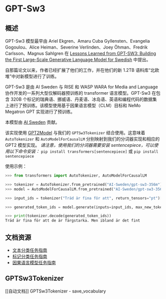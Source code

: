 <!--
版权 2022 年 HuggingFace 团队。保留所有权利。

根据 Apache 许可证 2.0 版（"许可证"）获得许可；你可能不会使用此文件，除非符合许可证的规定。
你可以通过点击以下链接获得许可证的副本。

http://www.apache.org/licenses/LICENSE-2.0

除非适用法律要求或书面同意，根据许可证分发的软件是基于“按原样”基础分发的，不附带任何明示或暗示的担保或条件。
有关具体语言的版本和许可证下的限制的详细信息，请参阅许可证。

⚠️ 请注意，此文件采用 Markdown 格式，但包含特定于我们的文档生成器（类似于 MDX）的语法，你的 Markdown 查看器可能无法正确呈现。
-->

# GPT-Sw3

## 概述

GPT-Sw3 模型最早由 Ariel Ekgren、Amaru Cuba Gyllensten、Evangelia Gogoulou、Alice Heiman、Severine Verlinden、Joey Öhman、Fredrik Carlsson、Magnus Sahlgren 在 [Lessons Learned from GPT-SW3: Building the First Large-Scale Generative Language Model for Swedish](http://www.lrec-conf.org/proceedings/lrec2022/pdf/2022.lrec-1.376.pdf) 中提出。

自那篇论文以来，作者已经扩展了他们的工作，并在他们的新 1.2TB 语料库“北欧堆”中对新模型进行了训练。

GPT-Sw3 是由 AI Sweden 与 RISE 和 WASP WARA for Media and Language 协作开发的一系列大型仅解码器预训练的 transformer 语言模型。GPT-Sw3 在包含 320B 个标记的瑞典语、挪威语、丹麦语、冰岛语、英语和编程代码的数据集上进行了预训练。该模型使用基于因果语言模型（CLM）目标和 NeMo Megatron GPT 实现进行了预训练。

本模型由 [AI Sweden](https://huggingface.co/AI-Sweden) 贡献。

该实现使用 [GPT2Model](https://huggingface.co/docs/transformers/model_doc/gpt2) 与我们的 `GPTSw3Tokenizer` 结合使用。这意味着 `AutoTokenizer` 和 `AutoModelForCausalLM` 分别映射到我们的分词器实现和相应的 GPT2 模型实现。
*请注意，使用我们的分词器需要安装 sentencepiece，可以使用以下命令安装：* `pip install transformers[sentencepiece]` 或 `pip install sentencepiece`

使用示例：
```python
>>> from transformers import AutoTokenizer, AutoModelForCausalLM

>>> tokenizer = AutoTokenizer.from_pretrained("AI-Sweden/gpt-sw3-356m")
>>> model = AutoModelForCausalLM.from_pretrained("AI-Sweden/gpt-sw3-356m")

>>> input_ids = tokenizer("Träd är fina för att", return_tensors="pt")["input_ids"]

>>> generated_token_ids = model.generate(inputs=input_ids, max_new_tokens=10, do_sample=True)[0]

>>> print(tokenizer.decode(generated_token_ids))
Träd är fina för att de är färgstarka. Men ibland är det fint
```

## 文档资源

- [文本分类任务指南](../tasks/sequence_classification)
- [标记分类任务指南](../tasks/token_classification)
- [因果语言模型任务指南](../tasks/language_modeling)

## GPTSw3Tokenizer

[[自动文档]] GPTSw3Tokenizer
    - save_vocabulary
